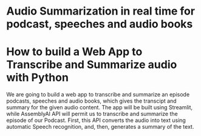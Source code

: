 # Audio Summarization in real time for podcast, speeches and audio books
# How to build a Web App to Transcribe and Summarize audio with Python

We are going to build a web app to transcribe and summarize an episode podcasts, speeches and audio books, which gives the transcipt and summary for the given audio content.
The app will be built using Streamlit, while AssemblyAI API will permit us to transcribe and summarize the episode of our Podcast. First, this API converts the audio into text using automatic Speech recognition, and, then, generates a summary of the text.
